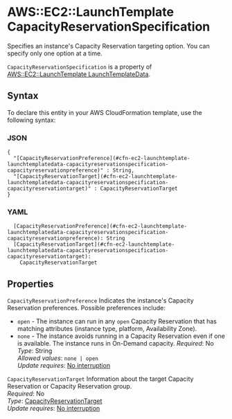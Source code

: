 # AWS::EC2::LaunchTemplate CapacityReservationSpecification<a name="aws-properties-ec2-launchtemplate-launchtemplatedata-capacityreservationspecification"></a>

Specifies an instance's Capacity Reservation targeting option\. You can specify only one option at a time\.

 `CapacityReservationSpecification` is a property of [AWS::EC2::LaunchTemplate LaunchTemplateData](https://docs.aws.amazon.com/AWSCloudFormation/latest/UserGuide/aws-properties-ec2-launchtemplate-launchtemplatedata.html)\.

## Syntax<a name="aws-properties-ec2-launchtemplate-launchtemplatedata-capacityreservationspecification-syntax"></a>

To declare this entity in your AWS CloudFormation template, use the following syntax:

### JSON<a name="aws-properties-ec2-launchtemplate-launchtemplatedata-capacityreservationspecification-syntax.json"></a>

```
{
  "[CapacityReservationPreference](#cfn-ec2-launchtemplate-launchtemplatedata-capacityreservationspecification-capacityreservationpreference)" : String,
  "[CapacityReservationTarget](#cfn-ec2-launchtemplate-launchtemplatedata-capacityreservationspecification-capacityreservationtarget)" : CapacityReservationTarget
}
```

### YAML<a name="aws-properties-ec2-launchtemplate-launchtemplatedata-capacityreservationspecification-syntax.yaml"></a>

```
  [CapacityReservationPreference](#cfn-ec2-launchtemplate-launchtemplatedata-capacityreservationspecification-capacityreservationpreference): String
  [CapacityReservationTarget](#cfn-ec2-launchtemplate-launchtemplatedata-capacityreservationspecification-capacityreservationtarget): 
    CapacityReservationTarget
```

## Properties<a name="aws-properties-ec2-launchtemplate-launchtemplatedata-capacityreservationspecification-properties"></a>

`CapacityReservationPreference`  <a name="cfn-ec2-launchtemplate-launchtemplatedata-capacityreservationspecification-capacityreservationpreference"></a>
Indicates the instance's Capacity Reservation preferences\. Possible preferences include:  
+  `open` \- The instance can run in any `open` Capacity Reservation that has matching attributes \(instance type, platform, Availability Zone\)\.
+  `none` \- The instance avoids running in a Capacity Reservation even if one is available\. The instance runs in On\-Demand capacity\.
*Required*: No  
*Type*: String  
*Allowed values*: `none | open`  
*Update requires*: [No interruption](https://docs.aws.amazon.com/AWSCloudFormation/latest/UserGuide/using-cfn-updating-stacks-update-behaviors.html#update-no-interrupt)

`CapacityReservationTarget`  <a name="cfn-ec2-launchtemplate-launchtemplatedata-capacityreservationspecification-capacityreservationtarget"></a>
Information about the target Capacity Reservation or Capacity Reservation group\.  
*Required*: No  
*Type*: [CapacityReservationTarget](aws-properties-ec2-launchtemplate-capacityreservationtarget.md)  
*Update requires*: [No interruption](https://docs.aws.amazon.com/AWSCloudFormation/latest/UserGuide/using-cfn-updating-stacks-update-behaviors.html#update-no-interrupt)